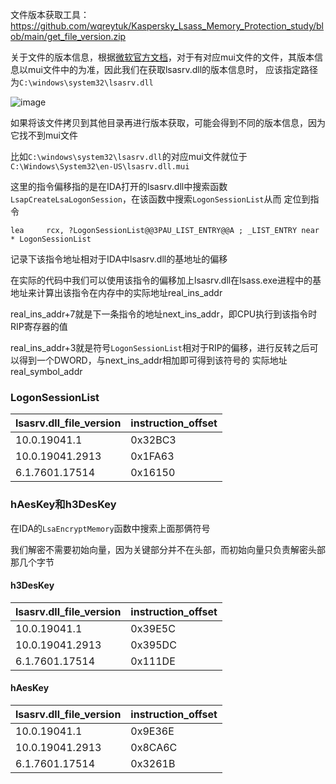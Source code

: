 文件版本获取工具：
https://github.com/wqreytuk/Kaspersky_Lsass_Memory_Protection_study/blob/main/get_file_version.zip

关于文件的版本信息，根据[微软官方文档](https://learn.microsoft.com/en-us/windows/win32/api/winver/nf-winver-getfileversioninfoa)，对于有对应mui文件的文件，其版本信息以mui文件中的为准，因此我们在获取lsasrv.dll的版本信息时，
应该指定路径为`C:\windows\system32\lsasrv.dll`

![image](https://github.com/wqreytuk/Kaspersky_Lsass_Memory_Protection_study/assets/48377190/6aebf492-350d-4aa1-8c3d-f7493b59b3f2)


如果将该文件拷贝到其他目录再进行版本获取，可能会得到不同的版本信息，因为它找不到mui文件

比如`C:\windows\system32\lsasrv.dll`的对应mui文件就位于`C:\Windows\System32\en-US\lsasrv.dll.mui`


这里的指令偏移指的是在IDA打开的lsasrv.dll中搜索函数`LsapCreateLsaLogonSession`，在该函数中搜索`LogonSessionList`从而
定位到指令
```
lea     rcx, ?LogonSessionList@@3PAU_LIST_ENTRY@@A ; _LIST_ENTRY near * LogonSessionList
```
记录下该指令地址相对于IDA中lsasrv.dll的基地址的偏移

在实际的代码中我们可以使用该指令的偏移加上lsasrv.dll在lsass.exe进程中的基地址来计算出该指令在内存中的实际地址real_ins_addr

real_ins_addr+7就是下一条指令的地址next_ins_addr，即CPU执行到该指令时RIP寄存器的值

real_ins_addr+3就是符号`LogonSessionList`相对于RIP的偏移，进行反转之后可以得到一个DWORD，与next_ins_addr相加即可得到该符号的
实际地址real_symbol_addr

### LogonSessionList

|  lsasrv.dll_file_version | instruction_offset  |
|---|---|
| 10.0.19041.1 |  0x32BC3 | 
|  10.0.19041.2913 | 0x1FA63  | 
|  6.1.7601.17514 | 0x16150  | 

### hAesKey和h3DesKey

在IDA的`LsaEncryptMemory`函数中搜索上面那俩符号

我们解密不需要初始向量，因为关键部分并不在头部，而初始向量只负责解密头部那几个字节

#### h3DesKey

|  lsasrv.dll_file_version | instruction_offset  |
|---|---|
| 10.0.19041.1 |  0x39E5C | 
|  10.0.19041.2913 | 0x395DC  | 
|  6.1.7601.17514 | 0x111DE  | 

#### hAesKey

|  lsasrv.dll_file_version | instruction_offset  |
|---|---|
| 10.0.19041.1 |  0x9E36E | 
|  10.0.19041.2913 | 0x8CA6C  | 
|  6.1.7601.17514 | 0x3261B  | 

